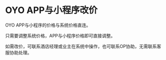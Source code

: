 # OYO APP与小程序改价

OYO APP与小程序的价格与系统价格直连。

只需要调整系统价格，APP与小程序价格即可直接调整。

如需改价，可联系酒店经理或业主在系统中操作，也可联系OP协助，无需联系客服协助处理。

